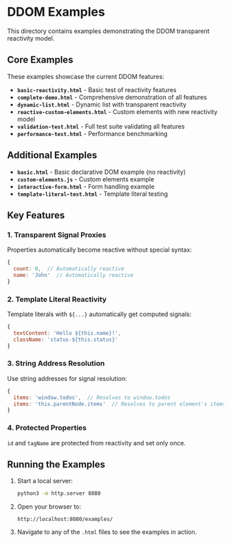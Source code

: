 # DDOM Examples

This directory contains examples demonstrating the DDOM transparent reactivity model.

## Core Examples

These examples showcase the current DDOM features:

- **`basic-reactivity.html`** - Basic test of reactivity features
- **`complete-demo.html`** - Comprehensive demonstration of all features  
- **`dynamic-list.html`** - Dynamic list with transparent reactivity
- **`reactive-custom-elements.html`** - Custom elements with new reactivity model
- **`validation-test.html`** - Full test suite validating all features
- **`performance-test.html`** - Performance benchmarking

## Additional Examples

- **`basic.html`** - Basic declarative DOM example (no reactivity)
- **`custom-elements.js`** - Custom elements example
- **`interactive-form.html`** - Form handling example
- **`template-literal-test.html`** - Template literal testing

## Key Features

### 1. Transparent Signal Proxies
Properties automatically become reactive without special syntax:
```javascript
{
  count: 0,  // Automatically reactive
  name: 'John'  // Automatically reactive
}
```

### 2. Template Literal Reactivity
Template literals with `${...}` automatically get computed signals:
```javascript
{
  textContent: 'Hello ${this.name}!',
  className: 'status-${this.status}'
}
```

### 3. String Address Resolution
Use string addresses for signal resolution:
```javascript
{
  items: 'window.todos',  // Resolves to window.todos
  items: 'this.parentNode.items'  // Resolves to parent element's items
}
```

### 4. Protected Properties
`id` and `tagName` are protected from reactivity and set only once.

## Running the Examples

1. Start a local server:
   ```bash
   python3 -m http.server 8080
   ```

2. Open your browser to:
   ```
   http://localhost:8080/examples/
   ```

3. Navigate to any of the `.html` files to see the examples in action.